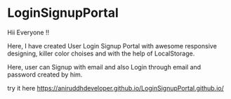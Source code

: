 # LoginSignupPortal
Hii Everyone !!

Here, I have created User Login Signup Portal with awesome responsive designing, killer color choises and 
with the help of LocalStorage.

Here, user can Signup with email and also Login through email and password created by him.

try it here https://aniruddhdeveloper.github.io/LoginSignupPortal.github.io/
